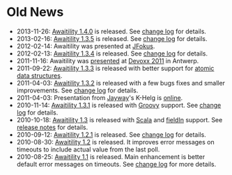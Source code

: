 
Old News
===============================================================================

* 2013-11-26: [Awaitility 1.4.0](http://awaitility.googlecode.com/files/awaitility-1.4.0.zip) is released. See [change log](http://github.com/jayway/awaitility/raw/master/changelog.txt) for details.
* 2013-02-16: [Awaitility 1.3.5](http://awaitility.googlecode.com/files/awaitility-1.3.5.zip) is released. See [change log](http://github.com/jayway/awaitility/raw/master/changelog.txt) for details.
* 2012-02-14: Awaitility was presented at [JFokus](http://www.jfokus.se/jfokus/).
* 2012-02-13: [Awaitility 1.3.4](http://awaitility.googlecode.com/files/awaitility-1.3.4.zip) is released. See [change log](http://github.com/jayway/awaitility/raw/master/changelog.txt) for details.
* 2011-11-16: Awaitility was [presented](http://www.devoxx.com/display/DV11/Quickie+Day+3) at [Devoxx 2011](http://www.devoxx.com/display/DV11/Home) in Antwerp.
* 2011-09-22: [Awaitility 1.3.3](http://awaitility.googlecode.com/files/awaitility-1.3.3.zip) is released with better support for [atomic data structures](http://code.google.com/p/awaitility/wiki/Usage#Example_5_-_Atomic).
* 2011-04-03: [Awaitility 1.3.2](http://awaitility.googlecode.com/files/awaitility-1.3.2.zip) is released with a few bugs fixes and smaller improvements. See [change log](http://github.com/jayway/awaitility/raw/master/changelog.txt) for details.
* 2011-04-03: Presentation from [Jayway](http://www.jayway.com)'s K-Helg is [online](http://awaitility.googlecode.com/files/awaitility-khelg-2011.pdf).
* 2010-11-14: [Awaitility 1.3.1](http://awaitility.googlecode.com/files/awaitility-1.3.1.zip) is released with [Groovy](/p/awaitility/wiki/Groovy) support. See [change log](http://github.com/jayway/awaitility/raw/master/changelog.txt) for details.
* 2010-10-18: [Awaitility 1.3](http://awaitility.googlecode.com/files/awaitility-1.3.zip) is released with [Scala](/p/awaitility/wiki/Scala) and [fieldIn](/p/awaitility/wiki/Usage#Example_4_-_Fields) support. See [release notes](/p/awaitility/wiki/ReleaseNotes13) for details.
* 2010-09-12: [Awaitility 1.2.1](http://awaitility.googlecode.com/files/awaitility-1.2.1.zip) is released. See [change log](http://github.com/jayway/awaitility/raw/master/changelog.txt) for details.
* 2010-08-30: [Awaitility 1.2](http://awaitility.googlecode.com/files/awaitility-1.2.zip) is released. It improves error messages on timeouts to include actual value from the last poll.
* 2010-08-25: [Awaitility 1.1](http://awaitility.googlecode.com/files/awaitility-1.1.zip) is released. Main enhancement is better default error messages on timeouts. See [change log](http://github.com/jayway/awaitility/raw/master/changelog.txt) for more details.

